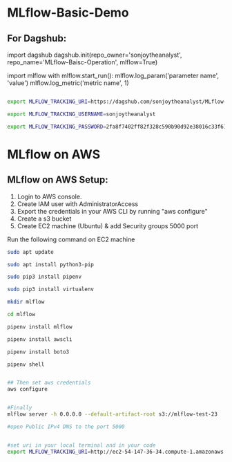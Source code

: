 # MLflow-Basic-Demo



## For Dagshub:

import dagshub
dagshub.init(repo_owner='sonjoytheanalyst', repo_name='MLflow-Baisc-Operation', mlflow=True)

import mlflow
with mlflow.start_run():
  mlflow.log_param('parameter name', 'value')
  mlflow.log_metric('metric name', 1)



```bash

export MLFLOW_TRACKING_URI=https://dagshub.com/sonjoytheanalyst/MLflow-Baisc-Operation.mlflow

export MLFLOW_TRACKING_USERNAME=sonjoytheanalyst 

export MLFLOW_TRACKING_PASSWORD=2fa8f7402ff82f328c590b90d92e38016c33f61b


```


# MLflow on AWS

## MLflow on AWS Setup:

1. Login to AWS console.
2. Create IAM user with AdministratorAccess
3. Export the credentials in your AWS CLI by running "aws configure"
4. Create a s3 bucket
5. Create EC2 machine (Ubuntu) & add Security groups 5000 port

Run the following command on EC2 machine
```bash
sudo apt update

sudo apt install python3-pip

sudo pip3 install pipenv

sudo pip3 install virtualenv

mkdir mlflow

cd mlflow

pipenv install mlflow

pipenv install awscli

pipenv install boto3

pipenv shell


## Then set aws credentials
aws configure


#Finally 
mlflow server -h 0.0.0.0 --default-artifact-root s3://mlflow-test-23

#open Public IPv4 DNS to the port 5000


#set uri in your local terminal and in your code 
export MLFLOW_TRACKING_URI=http://ec2-54-147-36-34.compute-1.amazonaws.com:5000/
```



